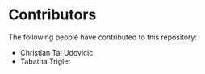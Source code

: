 # Contributors
The following people have contributed to this repository:

- Christian Tai Udovicic
- Tabatha Trigler

